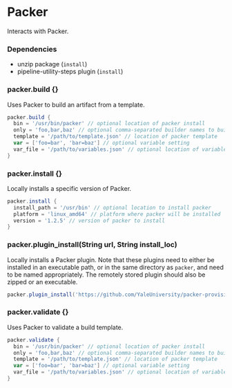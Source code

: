 # Packer

Interacts with Packer.

### Dependencies

- unzip package (`install`)
- pipeline-utility-steps plugin (`install`)

### packer.build {}
Uses Packer to build an artifact from a template.

```groovy
packer.build {
  bin = '/usr/bin/packer' // optional location of packer install
  only = 'foo,bar,baz' // optional comma-separated builder names to build
  template = '/path/to/template.json' // location of packer template
  var = ['foo=bar', 'bar=baz'] // optional variable setting
  var_file = '/path/to/variables.json' // optional location of variables file
}
```

### packer.install {}
Locally installs a specific version of Packer.

```groovy
packer.install {
  install_path = '/usr/bin' // optional location to install packer
  platform = 'linux_amd64' // platform where packer will be installed
  version = '1.2.5' // version of packer to install
}
```

### packer.plugin_install(String url, String install_loc)
Locally installs a Packer plugin. Note that these plugins need to either be installed in an executable path, or in the same directory as `packer`, and need to be named appropriately. The remotely stored plugin should also be zipped or an executable.

```groovy
packer.plugin_install('https://github.com/YaleUniversity/packer-provisioner-goss/releases/download/v0.3.0/packer-provisioner-goss-v0.3.0-linux-amd64', '/usr/bin/packer-provisioner-goss')
```

### packer.validate {}
Uses Packer to validate a build template.

```groovy
packer.validate {
  bin = '/usr/bin/packer' // optional location of packer install
  only = 'foo,bar,baz' // optional comma-separated builder names to build
  template = '/path/to/template.json' // location of packer template
  var = ['foo=bar', 'bar=baz'] // optional variable setting
  var_file = '/path/to/variables.json' // optional location of variables file
}
```
